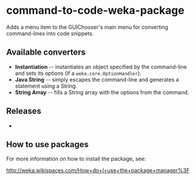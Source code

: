 command-to-code-weka-package
============================

Adds a menu item to the GUIChooser's main menu for converting command-lines
into code snippets.


Available converters
--------------------

* **Instantiation** -- instantiates an object specified by the command-line
  and sets its options (if a `weka.core.OptionHandler`).
* **Java String** -- simply escapes the command-line and generates a statement 
  using a String.
* **String Array** -- fills a String array with the options from the command.


Releases
--------

* []()


How to use packages
-------------------

For more information on how to install the package, see:

http://weka.wikispaces.com/How+do+I+use+the+package+manager%3F

